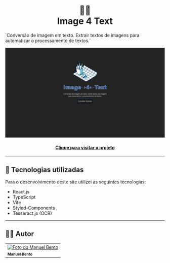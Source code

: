 <h1 align="center">
  📸📝<br>Image 4 Text
</h1>
`Conversão de imagem em texto. Extrair textos de imagens para automatizar o processamento de textos.`

![Resultado final do projeto](./public/preview.png)

<h4 align="center"><a href="https://todo-2023-manuelbento19.vercel.app/">Clique para visitar o projeto</a></h4>

---

## 💼 Tecnologias utilizadas

Para o desenvolvimento deste site utilizei as seguintes tecnologias:
- React.js
- TypeScript
- Vite
- Styled-Components
- Tesseract.js (OCR)

---

<h2>👨‍🚀 Autor</h2>

<table>
  <tr>
    <td>
      <a href="https://github.com/manuelbento19">
        <img src="https://avatars.githubusercontent.com/u/65732773" width="150px;" alt="Foto do Manuel Bento"/><br>
        <sub>
          <b>Manuel Bento</b>
        </sub>
      </a>
    </td>
  </tr>
</table>
